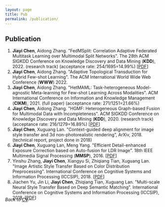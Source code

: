 ```yaml
---
layout: page
title: Pub
permalink: /publication/
---
```




<a name="pub"></a>
##  **Publication**
<!-- [\[Google Scholar\]](https://scholar.google.com/citations?user=w2ShljkAAAAJ&hl=en&oi=ao) -->

<!-- ### Since 2018 -->
<!-- - [to appear] Asynchronous Upper Confidence Bound Algorithms for Federated Linear Bandits
  - **Chuanhao Li**, Hongning Wang -->
<!-- 1. Jiayi Chen, Mia Shu, Guangzhi Xiong, Aidong Zhang. “HiDenMST: toward hierarchical disentanglement of interactive behaviors for multimodal spatio-temporal data with incompleteness”. Under review, 2023.
2. Jiayi Chen, Hanjun Dai, Bo Dai, Aidong Zhang, Wei Wei. “On multimodal few-shot learning for visually-rich document entity retrieval”. Under review, 2023. -->
1. **Jiayi Chen**, Aidong Zhang. "FedMSplit: Correlation Adaptive Federated Multitask Learning over Multimodal Split Networks". The 28th ACM SIGKDD Conference on Knowledge Discovery and Data Mining (**KDD**), 2022. (research track) (acceptance rate: 254/1695=14.99%) [[PDF](https://doi.org/10.1145/3534678.3539384)]
2. **Jiayi Chen**, Aidong Zhang. "Adaptive Topological Transduction for Hybrid Few-shot Learning". The ACM International World Wide Web Conference (**WWW**) 2022. 
3. **Jiayi Chen**, Aidong Zhang. "HetMAML: Task-heterogeneous Model-agnostic Meta-learning for Few-shot Learning Across Modalities". ACM International Conference on Information and Knowledge Management (**CIKM**), 2021. (full paper) (acceptance rate: 271/1251=21.66%) 
4. **Jiayi Chen**, Aidong Zhang. "HGMF: Heterogeneous Graph-based Fusion for Multimodal Data with Incompleteness". ACM SIGKDD Conference on Knowledge Discovery and Data Mining (**KDD**), 2020. (research track) (acceptance rate: 216/1279=16.89%) [[PDF](https://doi.org/10.1145/3394486.3403182)]
5. **Jiayi Chen**, Xuguang Lan. "Context-guided deep alignment for image style transfer and 3d non-photorealistic rendering”, ArXiv, 2018. (technical report, project done in 2018)
6. **Jiayi Chen**, Xuguang Lan, Meng Yang. "Efficient Detail-enhanced Exposure Correction based on Auto-fusion for LDR Image". 18th IEEE Multimedia Signal Processing (**MMSP**), 2016. [[PDF](https://ieeexplore.ieee.org/document/7813345)]
7. Yinshu Zhang, **Jiayi Chen**, Xiangyu Si, Zhiqiang Tian, Xuguang Lan. "Image Artistic Style Transfer Based on Color Distribution Preprocessing". International Conference on Cognitive Systems and Information Processing (ICCSIP), 2018. [[PDF](https://doi.org/10.1007/978-981-13-7983-3_14)]
8. Jiachen Yu, Jin Li, **Jiayi Chen**, Zhiqiang Tian, Xuguang Lan. "Multi-scale Neural Style Transfer Based on Deep Semantic Matching".  International Conference on Cognitive Systems and Information Processing (ICCSIP), 2018. [[PDF](https://doi.org/10.1007/978-981-13-7986-4_17)]

<div class="masthead" style="margin-top: -25px;margin-bottom: -15;"> </div>



*Back to [CV](/CV#pub).*

<!-- *Go to [Homepage](/#proj).* -->
